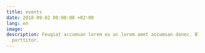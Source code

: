 ```yaml
---
title: events
date: 2018-09-02 00:00:00 +02:00
lang: en
image:
description: Feugiat accumsan lorem eu ac lorem amet accumsan donec. Blandit orci
  porttitor.
---
```

